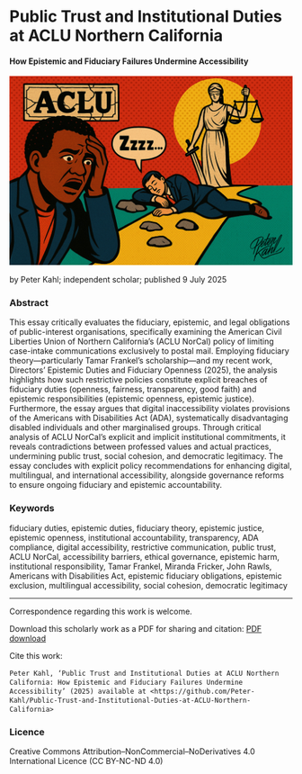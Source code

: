 # Public Trust and Institutional Duties at ACLU Northern California

#### How Epistemic and Fiduciary Failures Undermine Accessibility

![alt text](https://github.com/Peter-Kahl/Public-Trust-and-Institutional-Duties-at-ACLU-Northern-California/blob/main/ACLU_slumber.jpg?raw=true)

by Peter Kahl; independent scholar; published 9 July 2025

### Abstract
This essay critically evaluates the fiduciary, epistemic, and legal obligations of public-interest organisations, specifically examining the American Civil Liberties Union of Northern California’s (ACLU NorCal) policy of limiting case-intake communications exclusively to postal mail. Employing fiduciary theory—particularly Tamar Frankel’s scholarship—and my recent work, Directors’ Epistemic Duties and Fiduciary Openness (2025), the analysis highlights how such restrictive policies constitute explicit breaches of fiduciary duties (openness, fairness, transparency, good faith) and epistemic responsibilities (epistemic openness, epistemic justice). Furthermore, the essay argues that digital inaccessibility violates provisions of the Americans with Disabilities Act (ADA), systematically disadvantaging disabled individuals and other marginalised groups. Through critical analysis of ACLU NorCal’s explicit and implicit institutional commitments, it reveals contradictions between professed values and actual practices, undermining public trust, social cohesion, and democratic legitimacy. The essay concludes with explicit policy recommendations for enhancing digital, multilingual, and international accessibility, alongside governance reforms to ensure ongoing fiduciary and epistemic accountability.

### Keywords
fiduciary duties, epistemic duties, fiduciary theory, epistemic justice, epistemic openness, institutional accountability, transparency, ADA compliance, digital accessibility, restrictive communication, public trust, ACLU NorCal, accessibility barriers, ethical governance, epistemic harm, institutional responsibility, Tamar Frankel, Miranda Fricker, John Rawls, Americans with Disabilities Act, epistemic fiduciary obligations, epistemic exclusion, multilingual accessibility, social cohesion, democratic legitimacy

---

Correspondence regarding this work is welcome.

Download this scholarly work as a PDF for sharing and citation:
[PDF download](https://raw.githubusercontent.com/Peter-Kahl/Public-Trust-and-Institutional-Duties-at-ACLU-Northern-California/master/Kahl_P_Public_Trust_and_Institutional_Duties_at_ACLU_Northern_California_9_July_2025.pdf)

Cite this work:

```
Peter Kahl, ‘Public Trust and Institutional Duties at ACLU Northern California: How Epistemic and Fiduciary Failures Undermine Accessibility’ (2025) available at <https://github.com/Peter-Kahl/Public-Trust-and-Institutional-Duties-at-ACLU-Northern-California>
```
### Licence
Creative Commons Attribution–NonCommercial–NoDerivatives 4.0 International Licence (CC BY-NC-ND 4.0)
